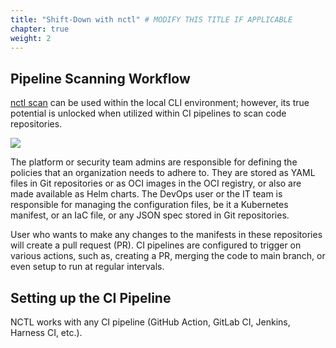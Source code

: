 ```yaml
---
title: "Shift-Down with nctl" # MODIFY THIS TITLE IF APPLICABLE
chapter: true
weight: 2
---
```


## Pipeline Scanning Workflow

[nctl scan](https://docs.nirmata.io/nctl/commands/scan/repository) can be used within the local CLI environment; however, its true potential is unlocked when utilized within CI pipelines to scan code repositories.

<img src="/images/scan_action_workflow.png" />

The platform or security team admins are responsible for defining the policies that an organization needs to adhere to. They are stored as YAML files in Git repositories or as OCI images in the OCI registry, or also are made available as Helm charts. The DevOps user or the IT team is responsible for managing the configuration files, be it a Kubernetes manifest, or an IaC file, or any JSON spec stored in Git repositories.

User who wants to make any changes to the manifests in these repositories will create a pull request (PR). CI pipelines are configured to trigger on various actions, such as, creating a PR, merging the code to main branch, or even setup to run at regular intervals.

## Setting up the CI Pipeline
NCTL works with any CI pipeline (GitHub Action, GitLab CI, Jenkins, Harness CI, etc.).

